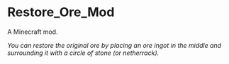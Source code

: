 # Restore_Ore_Mod
A Minecraft mod.

*You can restore the original ore by placing an ore ingot in the middle and surrounding it with a circle of stone (or netherrack).*
